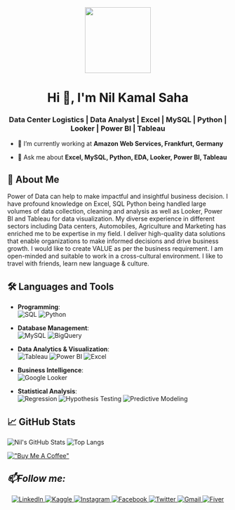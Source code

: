 <div align="center">
  <img height="150" src="https://media.giphy.com/media/M9gbBd9nbDrOTu1Mqx/giphy.gif"  />
</div>


<h1 align="center">Hi 👋, I'm Nil Kamal Saha</h1>

<h3 align="center">Data Center Logistics | Data Analyst | Excel | MySQL | Python | Looker | Power BI | Tableau</h3>


- 🔭 I’m currently working at **Amazon Web Services, Frankfurt, Germany**

- 💬 Ask me about **Excel, MySQL, Python, EDA, Looker, Power BI, Tableau**


## 🚀 About Me
Power of Data can help to make impactful and insightful business decision. I have profound knowledge on Excel, SQL Python being handled large volumes of data collection, cleaning and analysis as well as Looker, Power BI and Tableau for data visualization. My diverse experience in different sectors including Data centers, Automobiles, Agriculture and Marketing has enriched me to be expertise in my field.  I deliver high-quality data solutions that enable organizations to make informed decisions and drive business growth. I would like to create VALUE as per the business requirement. I am open-minded and suitable to work in a cross-cultural environment. I like to travel with friends, learn new language & culture.

## 🛠 Languages and Tools

- **Programming**:  
  ![SQL](https://img.shields.io/badge/SQL-336791?style=for-the-badge&logo=MySQL&logoColor=white) ![Python](https://img.shields.io/badge/Python-3776AB?style=for-the-badge&logo=Python&logoColor=white)

- **Database Management**:  
  ![MySQL](https://img.shields.io/badge/MySQL-4479A1?style=for-the-badge&logo=MySQL&logoColor=white) ![BigQuery](https://img.shields.io/badge/BigQuery-4285F4?style=for-the-badge&logo=Google-Cloud&logoColor=white)

- **Data Analytics & Visualization**:  
  ![Tableau](https://img.shields.io/badge/Tableau-E97627?style=for-the-badge&logo=Tableau&logoColor=white) ![Power BI](https://img.shields.io/badge/PowerBI-F2C811?style=for-the-badge&logo=Power-BI&logoColor=black) ![Excel](https://img.shields.io/badge/Excel-217346?style=for-the-badge&logo=Microsoft-Excel&logoColor=white)

- **Business Intelligence**:  
  ![Google Looker](https://img.shields.io/badge/Looker-4285F4?style=for-the-badge&logo=Google&logoColor=white)

- **Statistical Analysis**:  
  ![Regression](https://img.shields.io/badge/Regression-4C4C4C?style=for-the-badge&logo=scikit-learn&logoColor=white) ![Hypothesis Testing](https://img.shields.io/badge/Hypothesis_Testing-006400?style=for-the-badge) ![Predictive Modeling](https://img.shields.io/badge/Predictive_Modeling-FF6F00?style=for-the-badge&logo=Data-Science&logoColor=white)


## 📈 GitHub Stats
![Nil's GitHub Stats](https://github-readme-stats.vercel.app/api?username=nilkamalsaha&show_icons=true&theme=radical)
![Top Langs](https://github-readme-stats.vercel.app/api/top-langs/?username=nilkamalsaha&layout=compact&theme=radical)


[!["Buy Me A Coffee"](https://www.buymeacoffee.com/assets/img/custom_images/orange_img.png)](https://www.buymeacoffee.com/ousstheboss)


<h2><i>📫Follow me:</i></h2>
<div  align="center">

  <a href="https://www.linkedin.com/in/nil-kamal-saha/" target="_blank">
    <img src="https://img.shields.io/badge/LinkedIn-%230077B5.svg?&style=flat-square&logo=linkedin&logoColor=white&color=071A2C" alt="LinkedIn">
  
  </a>

<a href="https://www.kaggle.com/nilkamalsaha" target="_blank">
    <img src="https://img.shields.io/badge/Kaggle-%231877F2.svg?&style=flat-square&logo=kaggle&logoColor=white&color=071A2C" alt="Kaggle">
  
  </a>
  <a href="https://www.instagram.com/_nil_scm_/" target="_blank">
    <img src="https://img.shields.io/badge/Instagram-%23E4405F.svg?&style=flat-square&logo=instagram&logoColor=white&color=071A2C" alt="Instagram">
  </a>
  <a href="https://www.facebook.com/Nil384/" target="_blank">
    <img src="https://img.shields.io/badge/Facebook-%231877F2.svg?&style=flat-square&logo=facebook&logoColor=white&color=071A2C" alt="Facebook">
  </a>
 <a href="https://x.com/Nil_Saha_Niloy" target="_blank">
    <img src="https://img.shields.io/badge/Twitter-%231877F2.svg?&style=flat-square&logo=twitter&logoColor=white&color=071A2C" alt="Twitter">
  </a>
   <a href="mailto:nilkamaliu@gmail.com" mailto="nilkamaliu@gmail.com" target="_blank">
    <img src="https://img.shields.io/badge/Gmail-%231877F2.svg?&style=flat-square&logo=gmail&logoColor=white&color=071A2C" alt="Gmail">
  </a>
<a href="https://www.fiverr.com/nisaha550/" target="_blank">
    <img src="https://img.shields.io/badge/Fiver-%231877F2.svg?&style=flat-square&logo=fiver&logoColor=white&color=071A2C" alt="Fiver">
  </a>
</div>
